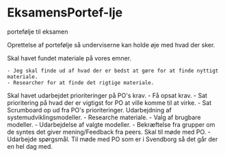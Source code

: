 # EksamensPortef-lje
portefølje til eksamen

Oprettelse af portefølje så underviserne kan holde øje med hvad der sker.


Skal havet fundet materiale på vores emner.

	- Jeg skal finde ud af hvad der er bedst at gøre for at finde nyttigt materiale.
	- Researcher for at finde det rigtige materiale.
Skal havet udarbejdet prioriteringer på PO's krav.
	- Få opsat krav.
	- Sat prioritering på hvad der er vigtigst for PO at ville komme til at virke.
	- Sat Scrumboard op ud fra PO's prioriteringer.
Udarbejdning af systemudviklingsmodeller.
	- Researche materiale.
	- Valg af brugbare modeller.
	- Udarbejdelse af valgte modeller.
	- Bekræftelse fra grupper om de syntes det giver mening/Feedback fra peers.
Skal til møde med PO. 
	- Udarbejde spørgsmål.
Til møde med PO som er i Svendborg så det går der en hel dag med.
